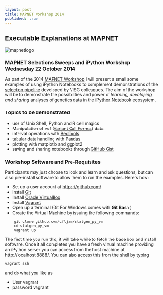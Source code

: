 ```yaml
---
layout: post
title: MAPNET Workshop 2014
published: true
---
```


## Executable Explanations at MAPNET

![mapnetlogo](http://www.visg.co.nz/images/mapnet.jpg)

### MAPNET Selections Sweeps and iPython Workshop Wednesday 22 October 2014 

As part of the 2014 [MAPNET Workshop](http://www.agresearch.co.nz/news/events/Pages/MAPNET.aspx) I will present a small some examples of using iPython Notebooks to complement demonstrations of the [selection pipeline](http://www.ncbi.nlm.nih.gov/pmc/articles/PMC4144660/) developed by VISG colleagues.
The aim of the workshop will be to demonstrate the possibilities and power of *learning, developing and sharing*  analyses of genetics data in the [iPython Notebook](http://ipython.org/notebook.html) ecosystem. 

### Topics to be demonstrated

- use of Unix Shell, Python and R cell magics 
- Manipulation of vcf ([Variant Call Format](http://en.wikipedia.org/wiki/Variant_Call_Format)) data 
- interval operations with [BedTools](http://bedtools.readthedocs.org/en/latest/)
- tabular data handling with [Pandas](http://pandas.pydata.org/pandas-docs/stable/index.html)
- plotting with matplotib and ggplot2
- saving and sharing notebooks through [GitHub Gist](https://gist.github.com/) 

### Workshop Software and Pre-Requisites 

Participants may just choose to look and learn and ask questions, but can also pre-install software to allow them to run the examples. Here's how:

- Set up a user account at https://github.com/
- install [Git](http://git-scm.com/)
- Install [Oracle VirtualBox](https://www.virtualbox.org/)
- Install [Vagrant](http://git-scm.com/)
- Open up a terminal (Git For Windows comes with **Git Bash** ) 
- Create the Virtual Machine by issuing the following commands:

```
	git clone github.com/cfljam/statgen_py_vm
	cd statgen_py_vm
	vagrant up
```

The first time you run this, it will take  while to fetch the base box and install software. Once it all completes you have a fresh virtual machine providing an iPython server you can access from the host machine at http://localhost:8888/. You can also access this from the shell by typing

```
vagrant ssh
```
and do what you like as 

- User vagrant 
- password vagrant